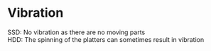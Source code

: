 # Vibration

SSD: No vibration as there are no moving parts	
HDD: The spinning of the platters can sometimes result in vibration